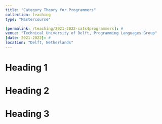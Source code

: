 ```yaml
---
title: "Category Theory for Programmers"
collection: teaching
type: "Mastercourse"

[permalink: /teaching/2021-2022-cats4programmers]: #
venue: "Technical University of Delft, Programming Languages Group"
[date: 2021-2022]: #
location: "Delft, Netherlands"
---
```




Heading 1
======

Heading 2
======

Heading 3
======
